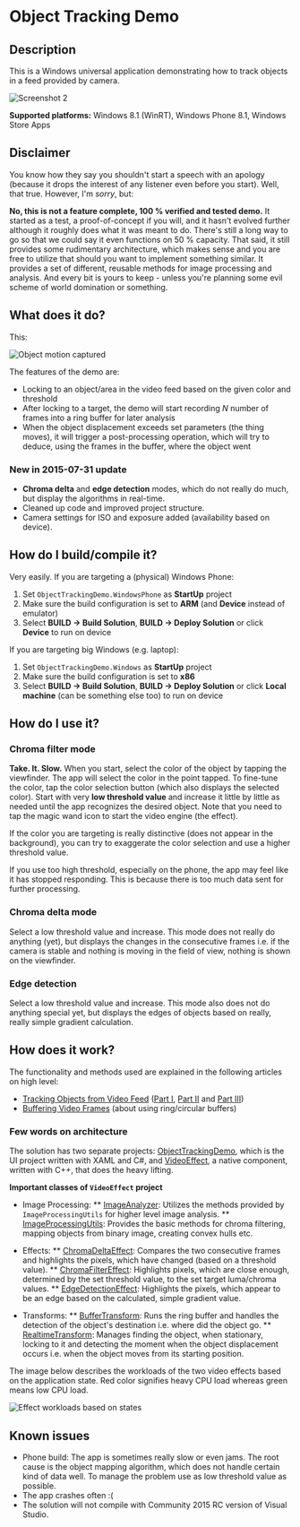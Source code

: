 # Object Tracking Demo #

## Description ##

This is a Windows universal application demonstrating how to track objects in a
feed provided by camera.

![Screenshot 2](https://raw.githubusercontent.com/tompaana/object-tracking-demo/master/Doc/OTDScreenshot3Small.png)

**Supported platforms:** Windows 8.1 (WinRT), Windows Phone 8.1, Windows Store Apps


## Disclaimer ##

You know how they say you shouldn't start a speech with an apology (because it
drops the interest of any listener even before you start). Well, that true.
However, I'm *sorry*, but:

   **No, this is not a feature complete, 100 % verified and tested demo.** It
   started as a test, a proof-of-concept if you will, and it hasn't evolved
   further although it roughly does what it was meant to do. There's still a
   long way to go so that we could say it even functions on 50 % capacity.
   That said, it still provides some rudimentary architecture, which makes
   sense and you are free to utilize that should you want to implement something
   similar. It provides a set of different, reusable methods for image
   processing and analysis. And every bit is yours to keep - unless you're
   planning some evil scheme of world domination or something.


## What does it do? ##

This:

![Object motion captured](https://raw.githubusercontent.com/tompaana/object-tracking-demo/master/Doc/ObjectMotionCapturedScaled.png)

The features of the demo are:

* Locking to an object/area in the video feed based on the given color and
  threshold
* After locking to a target, the demo will start recording *N* number of frames
  into a ring buffer for later analysis
* When the object displacement exceeds set parameters (the thing moves), it will
  trigger a post-processing operation, which will try to deduce, using the
  frames in the buffer, where the object went
  
### New in 2015-07-31 update ###

* **Chroma delta** and **edge detection** modes, which do not really do much,
  but display the algorithms in real-time.
* Cleaned up code and improved project structure.
* Camera settings for ISO and exposure added (availability based on device).


## How do I build/compile it? ##

Very easily. If you are targeting a (physical) Windows Phone:

1. Set `ObjectTrackingDemo.WindowsPhone` as **StartUp** project
2. Make sure the build configuration is set to **ARM** (and **Device** instead of emulator)
3. Select **BUILD -> Build Solution**, **BUILD -> Deploy Solution** or click **Device** to run on device

If you are targeting big Windows (e.g. laptop):

1. Set `ObjectTrackingDemo.Windows` as **StartUp** project
2. Make sure the build configuration is set to **x86**
3. Select **BUILD -> Build Solution**, **BUILD -> Deploy Solution** or click **Local machine** (can be something else too) to run on device


## How do I use it? ##

### Chroma filter mode ###

**Take. It. Slow.** When you start, select the color of the object by tapping
the viewfinder. The app will select the color in the point tapped. To fine-tune
the color, tap the color selection button (which also displays the selected
color). Start with very **low threshold value** and increase it little by little
as needed until the app recognizes the desired object. Note that you need to
tap the magic wand icon to start the video engine (the effect).

If the color you are targeting is really distinctive (does not appear in the
background), you can try to exaggerate the color selection and use a higher
threshold value.

If you use too high threshold, especially on the phone, the app may feel like
it has stopped responding. This is because there is too much data sent for
further processing.

### Chroma delta mode ###

Select a low threshold value and increase. This mode does not really do
anything (yet), but displays the changes in the consecutive frames i.e. if the
camera is stable and nothing is moving in the field of view, nothing is shown
on the viewfinder.

### Edge detection ###

Select a low threshold value and increase. This mode also does not do anything
special yet, but displays the edges of objects based on really, really simple
gradient calculation.


## How does it work? ##

The functionality and methods used are explained in the following articles
on high level:

* [Tracking Objects from Video Feed](http://tomipaananen.azurewebsites.net/?p=361) ([Part I](http://tomipaananen.azurewebsites.net/?p=361), [Part II](http://tomipaananen.azurewebsites.net/?p=481) and [Part III](http://tomipaananen.azurewebsites.net/?p=581))
* [Buffering Video Frames](http://juhana.cloudapp.net/?p=181) (about using ring/circular buffers)


### Few words on architecture ###

The solution has two separate projects:
[ObjectTrackingDemo](https://github.com/tompaana/object-tracking-demo/tree/master/ObjectTrackingDemo/ObjectTrackingDemo.Shared),
which is the UI project written with XAML and C#, and
[VideoEffect](https://github.com/tompaana/object-tracking-demo/tree/master/VideoEffect/VideoEffect.Shared),
a native component, written with C++, that does the heavy lifting.

**Important classes of `VideoEffect` project**

* Image Processing:
** [ImageAnalyzer](https://github.com/tompaana/object-tracking-demo/blob/master/VideoEffect/VideoEffect.Shared/ImageProcessing/ImageAnalyzer.h): Utilizes the methods provided by `ImageProcessingUtils` for higher level image analysis.
** [ImageProcessingUtils](https://github.com/tompaana/object-tracking-demo/blob/master/VideoEffect/VideoEffect.Shared/ImageProcessing/ImageProcessingUtils.h): Provides the basic methods for chroma filtering, mapping objects from binary image, creating convex hulls etc.

* Effects:
** [ChromaDeltaEffect](https://github.com/tompaana/object-tracking-demo/blob/master/VideoEffect/VideoEffect.Shared/Effects/ChromaDeltaEffect.h): Compares the two consecutive frames and highlights the pixels, which have changed (based on a threshold value).
** [ChromaFilterEffect](https://github.com/tompaana/object-tracking-demo/blob/master/VideoEffect/VideoEffect.Shared/Effects/ChromaFilterEffect.h): Highlights pixels, which are close enough, determined by the set threshold value, to the set target luma/chroma values.
** [EdgeDetectionEffect](https://github.com/tompaana/object-tracking-demo/blob/master/VideoEffect/VideoEffect.Shared/Effects/EdgeDetectionEffect.h): Highlights the pixels, which appear to be an edge based on the calculated, simple gradient value.

* Transforms:
** [BufferTransform](https://github.com/tompaana/object-tracking-demo/blob/master/VideoEffect/VideoEffect.Shared/Transforms/BufferTransform.h): Runs the ring buffer and handles the detection of the object's destination i.e. where did the object go.
** [RealtimeTransform](https://github.com/tompaana/object-tracking-demo/blob/master/VideoEffect/VideoEffect.Shared/Transforms/RealtimeTransform.h): Manages finding the object, when stationary, locking to it and detecting the moment when the object displacement occurs i.e. when the object moves from its starting position.

The image below describes the workloads of the two video effects based on the
application state. Red color signifies heavy CPU load whereas green means low
CPU load.

![Effect workloads based on states](https://raw.githubusercontent.com/tompaana/object-tracking-demo/master/Doc/EffectWorkloadsBasedOnState.png)


## Known issues ##

* Phone build: The app is sometimes really slow or even jams. The root cause is
  the object mapping algorithm, which does not handle certain kind of data well.
  To manage the problem use as low threshold value as possible.
* The app crashes often :(
* The solution will not compile with Community 2015 RC version of Visual Studio.
